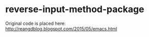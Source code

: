 # reverse-input-method-package

Original code is placed here: http://reangdblog.blogspot.com/2015/05/emacs.html
